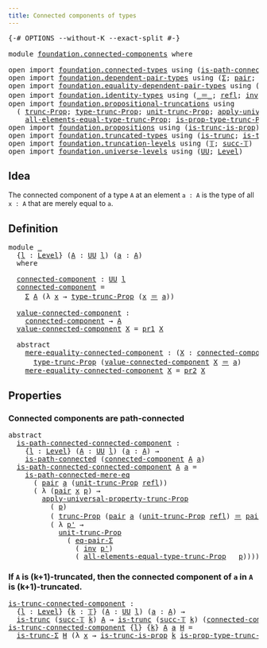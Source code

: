 ```yaml
---
title: Connected components of types
---
```


<pre class="Agda"><a id="55" class="Symbol">{-#</a> <a id="59" class="Keyword">OPTIONS</a> <a id="67" class="Pragma">--without-K</a> <a id="79" class="Pragma">--exact-split</a> <a id="93" class="Symbol">#-}</a>

<a id="98" class="Keyword">module</a> <a id="105" href="foundation.connected-components.html" class="Module">foundation.connected-components</a> <a id="137" class="Keyword">where</a>

<a id="144" class="Keyword">open</a> <a id="149" class="Keyword">import</a> <a id="156" href="foundation.connected-types.html" class="Module">foundation.connected-types</a> <a id="183" class="Keyword">using</a> <a id="189" class="Symbol">(</a><a id="190" href="foundation.connected-types.html#1697" class="Function">is-path-connected</a><a id="207" class="Symbol">;</a> <a id="209" href="foundation.connected-types.html#2303" class="Function">is-path-connected-mere-eq</a><a id="234" class="Symbol">)</a>
<a id="236" class="Keyword">open</a> <a id="241" class="Keyword">import</a> <a id="248" href="foundation.dependent-pair-types.html" class="Module">foundation.dependent-pair-types</a> <a id="280" class="Keyword">using</a> <a id="286" class="Symbol">(</a><a id="287" href="foundation-core.dependent-pair-types.html#515" class="Record">Σ</a><a id="288" class="Symbol">;</a> <a id="290" href="foundation-core.dependent-pair-types.html#588" class="InductiveConstructor">pair</a><a id="294" class="Symbol">;</a> <a id="296" href="foundation-core.dependent-pair-types.html#605" class="Field">pr1</a><a id="299" class="Symbol">;</a> <a id="301" href="foundation-core.dependent-pair-types.html#617" class="Field">pr2</a><a id="304" class="Symbol">)</a>
<a id="306" class="Keyword">open</a> <a id="311" class="Keyword">import</a> <a id="318" href="foundation.equality-dependent-pair-types.html" class="Module">foundation.equality-dependent-pair-types</a> <a id="359" class="Keyword">using</a> <a id="365" class="Symbol">(</a><a id="366" href="foundation.equality-dependent-pair-types.html#1481" class="Function">eq-pair-Σ</a><a id="375" class="Symbol">)</a>
<a id="377" class="Keyword">open</a> <a id="382" class="Keyword">import</a> <a id="389" href="foundation.identity-types.html" class="Module">foundation.identity-types</a> <a id="415" class="Keyword">using</a> <a id="421" class="Symbol">(</a><a id="422" href="foundation-core.identity-types.html#1865" class="Function Operator">_＝_</a><a id="425" class="Symbol">;</a> <a id="427" href="foundation-core.identity-types.html#1820" class="InductiveConstructor">refl</a><a id="431" class="Symbol">;</a> <a id="433" href="foundation-core.identity-types.html#2729" class="Function">inv</a><a id="436" class="Symbol">)</a>
<a id="438" class="Keyword">open</a> <a id="443" class="Keyword">import</a> <a id="450" href="foundation.propositional-truncations.html" class="Module">foundation.propositional-truncations</a> <a id="487" class="Keyword">using</a>
  <a id="495" class="Symbol">(</a> <a id="497" href="foundation.propositional-truncations.html#2546" class="Function">trunc-Prop</a><a id="507" class="Symbol">;</a> <a id="509" href="foundation.propositional-truncations.html#2048" class="Function">type-trunc-Prop</a><a id="524" class="Symbol">;</a> <a id="526" href="foundation.propositional-truncations.html#2132" class="Function">unit-trunc-Prop</a><a id="541" class="Symbol">;</a> <a id="543" href="foundation.propositional-truncations.html#5611" class="Function">apply-universal-property-trunc-Prop</a><a id="578" class="Symbol">;</a>
    <a id="584" href="foundation.propositional-truncations.html#2353" class="Function">all-elements-equal-type-trunc-Prop</a><a id="618" class="Symbol">;</a> <a id="620" href="foundation.propositional-truncations.html#2227" class="Function">is-prop-type-trunc-Prop</a><a id="643" class="Symbol">)</a>
<a id="645" class="Keyword">open</a> <a id="650" class="Keyword">import</a> <a id="657" href="foundation.propositions.html" class="Module">foundation.propositions</a> <a id="681" class="Keyword">using</a> <a id="687" class="Symbol">(</a><a id="688" href="foundation.propositions.html#979" class="Function">is-trunc-is-prop</a><a id="704" class="Symbol">)</a>
<a id="706" class="Keyword">open</a> <a id="711" class="Keyword">import</a> <a id="718" href="foundation.truncated-types.html" class="Module">foundation.truncated-types</a> <a id="745" class="Keyword">using</a> <a id="751" class="Symbol">(</a><a id="752" href="foundation-core.truncated-types.html#1741" class="Function">is-trunc</a><a id="760" class="Symbol">;</a> <a id="762" href="foundation-core.truncated-types.html#5758" class="Function">is-trunc-Σ</a><a id="772" class="Symbol">)</a>
<a id="774" class="Keyword">open</a> <a id="779" class="Keyword">import</a> <a id="786" href="foundation.truncation-levels.html" class="Module">foundation.truncation-levels</a> <a id="815" class="Keyword">using</a> <a id="821" class="Symbol">(</a><a id="822" href="foundation-core.truncation-levels.html#395" class="Datatype">𝕋</a><a id="823" class="Symbol">;</a> <a id="825" href="foundation-core.truncation-levels.html#432" class="InductiveConstructor">succ-𝕋</a><a id="831" class="Symbol">)</a>
<a id="833" class="Keyword">open</a> <a id="838" class="Keyword">import</a> <a id="845" href="foundation.universe-levels.html" class="Module">foundation.universe-levels</a> <a id="872" class="Keyword">using</a> <a id="878" class="Symbol">(</a><a id="879" href="foundation-core.universe-levels.html#235" class="Primitive">UU</a><a id="881" class="Symbol">;</a> <a id="883" href="Agda.Primitive.html#597" class="Postulate">Level</a><a id="888" class="Symbol">)</a>
</pre>
## Idea

The connected component of a type `A` at an element `a : A` is the type of all `x : A` that are merely equal to `a`.

## Definition

<pre class="Agda"><a id="1045" class="Keyword">module</a> <a id="1052" href="foundation.connected-components.html#1052" class="Module">_</a>
  <a id="1056" class="Symbol">{</a><a id="1057" href="foundation.connected-components.html#1057" class="Bound">l</a> <a id="1059" class="Symbol">:</a> <a id="1061" href="Agda.Primitive.html#597" class="Postulate">Level</a><a id="1066" class="Symbol">}</a> <a id="1068" class="Symbol">(</a><a id="1069" href="foundation.connected-components.html#1069" class="Bound">A</a> <a id="1071" class="Symbol">:</a> <a id="1073" href="foundation-core.universe-levels.html#235" class="Primitive">UU</a> <a id="1076" href="foundation.connected-components.html#1057" class="Bound">l</a><a id="1077" class="Symbol">)</a> <a id="1079" class="Symbol">(</a><a id="1080" href="foundation.connected-components.html#1080" class="Bound">a</a> <a id="1082" class="Symbol">:</a> <a id="1084" href="foundation.connected-components.html#1069" class="Bound">A</a><a id="1085" class="Symbol">)</a>
  <a id="1089" class="Keyword">where</a>

  <a id="1098" href="foundation.connected-components.html#1098" class="Function">connected-component</a> <a id="1118" class="Symbol">:</a> <a id="1120" href="foundation-core.universe-levels.html#235" class="Primitive">UU</a> <a id="1123" href="foundation.connected-components.html#1057" class="Bound">l</a>
  <a id="1127" href="foundation.connected-components.html#1098" class="Function">connected-component</a> <a id="1147" class="Symbol">=</a>
    <a id="1153" href="foundation-core.dependent-pair-types.html#515" class="Record">Σ</a> <a id="1155" href="foundation.connected-components.html#1069" class="Bound">A</a> <a id="1157" class="Symbol">(λ</a> <a id="1160" href="foundation.connected-components.html#1160" class="Bound">x</a> <a id="1162" class="Symbol">→</a> <a id="1164" href="foundation.propositional-truncations.html#2048" class="Function">type-trunc-Prop</a> <a id="1180" class="Symbol">(</a><a id="1181" href="foundation.connected-components.html#1160" class="Bound">x</a> <a id="1183" href="foundation-core.identity-types.html#1865" class="Function Operator">＝</a> <a id="1185" href="foundation.connected-components.html#1080" class="Bound">a</a><a id="1186" class="Symbol">))</a>

  <a id="1192" href="foundation.connected-components.html#1192" class="Function">value-connected-component</a> <a id="1218" class="Symbol">:</a>
    <a id="1224" href="foundation.connected-components.html#1098" class="Function">connected-component</a> <a id="1244" class="Symbol">→</a> <a id="1246" href="foundation.connected-components.html#1069" class="Bound">A</a>
  <a id="1250" href="foundation.connected-components.html#1192" class="Function">value-connected-component</a> <a id="1276" href="foundation.connected-components.html#1276" class="Bound">X</a> <a id="1278" class="Symbol">=</a> <a id="1280" href="foundation-core.dependent-pair-types.html#605" class="Field">pr1</a> <a id="1284" href="foundation.connected-components.html#1276" class="Bound">X</a>

  <a id="1289" class="Keyword">abstract</a>
    <a id="1302" href="foundation.connected-components.html#1302" class="Function">mere-equality-connected-component</a> <a id="1336" class="Symbol">:</a> <a id="1338" class="Symbol">(</a><a id="1339" href="foundation.connected-components.html#1339" class="Bound">X</a> <a id="1341" class="Symbol">:</a> <a id="1343" href="foundation.connected-components.html#1098" class="Function">connected-component</a><a id="1362" class="Symbol">)</a> <a id="1364" class="Symbol">→</a>
      <a id="1372" href="foundation.propositional-truncations.html#2048" class="Function">type-trunc-Prop</a> <a id="1388" class="Symbol">(</a><a id="1389" href="foundation.connected-components.html#1192" class="Function">value-connected-component</a> <a id="1415" href="foundation.connected-components.html#1339" class="Bound">X</a> <a id="1417" href="foundation-core.identity-types.html#1865" class="Function Operator">＝</a> <a id="1419" href="foundation.connected-components.html#1080" class="Bound">a</a><a id="1420" class="Symbol">)</a>
    <a id="1426" href="foundation.connected-components.html#1302" class="Function">mere-equality-connected-component</a> <a id="1460" href="foundation.connected-components.html#1460" class="Bound">X</a> <a id="1462" class="Symbol">=</a> <a id="1464" href="foundation-core.dependent-pair-types.html#617" class="Field">pr2</a> <a id="1468" href="foundation.connected-components.html#1460" class="Bound">X</a>
</pre>
## Properties

### Connected components are path-connected

<pre class="Agda"><a id="1543" class="Keyword">abstract</a>
  <a id="is-path-connected-connected-component"></a><a id="1554" href="foundation.connected-components.html#1554" class="Function">is-path-connected-connected-component</a> <a id="1592" class="Symbol">:</a>
    <a id="1598" class="Symbol">{</a><a id="1599" href="foundation.connected-components.html#1599" class="Bound">l</a> <a id="1601" class="Symbol">:</a> <a id="1603" href="Agda.Primitive.html#597" class="Postulate">Level</a><a id="1608" class="Symbol">}</a> <a id="1610" class="Symbol">(</a><a id="1611" href="foundation.connected-components.html#1611" class="Bound">A</a> <a id="1613" class="Symbol">:</a> <a id="1615" href="foundation-core.universe-levels.html#235" class="Primitive">UU</a> <a id="1618" href="foundation.connected-components.html#1599" class="Bound">l</a><a id="1619" class="Symbol">)</a> <a id="1621" class="Symbol">(</a><a id="1622" href="foundation.connected-components.html#1622" class="Bound">a</a> <a id="1624" class="Symbol">:</a> <a id="1626" href="foundation.connected-components.html#1611" class="Bound">A</a><a id="1627" class="Symbol">)</a> <a id="1629" class="Symbol">→</a>
    <a id="1635" href="foundation.connected-types.html#1697" class="Function">is-path-connected</a> <a id="1653" class="Symbol">(</a><a id="1654" href="foundation.connected-components.html#1098" class="Function">connected-component</a> <a id="1674" href="foundation.connected-components.html#1611" class="Bound">A</a> <a id="1676" href="foundation.connected-components.html#1622" class="Bound">a</a><a id="1677" class="Symbol">)</a>
  <a id="1681" href="foundation.connected-components.html#1554" class="Function">is-path-connected-connected-component</a> <a id="1719" href="foundation.connected-components.html#1719" class="Bound">A</a> <a id="1721" href="foundation.connected-components.html#1721" class="Bound">a</a> <a id="1723" class="Symbol">=</a>
    <a id="1729" href="foundation.connected-types.html#2303" class="Function">is-path-connected-mere-eq</a>
      <a id="1761" class="Symbol">(</a> <a id="1763" href="foundation-core.dependent-pair-types.html#588" class="InductiveConstructor">pair</a> <a id="1768" href="foundation.connected-components.html#1721" class="Bound">a</a> <a id="1770" class="Symbol">(</a><a id="1771" href="foundation.propositional-truncations.html#2132" class="Function">unit-trunc-Prop</a> <a id="1787" href="foundation-core.identity-types.html#1820" class="InductiveConstructor">refl</a><a id="1791" class="Symbol">))</a>
      <a id="1800" class="Symbol">(</a> <a id="1802" class="Symbol">λ</a> <a id="1804" class="Symbol">(</a><a id="1805" href="foundation-core.dependent-pair-types.html#588" class="InductiveConstructor">pair</a> <a id="1810" href="foundation.connected-components.html#1810" class="Bound">x</a> <a id="1812" href="foundation.connected-components.html#1812" class="Bound">p</a><a id="1813" class="Symbol">)</a> <a id="1815" class="Symbol">→</a>
        <a id="1825" href="foundation.propositional-truncations.html#5611" class="Function">apply-universal-property-trunc-Prop</a>
          <a id="1871" class="Symbol">(</a> <a id="1873" href="foundation.connected-components.html#1812" class="Bound">p</a><a id="1874" class="Symbol">)</a>
          <a id="1886" class="Symbol">(</a> <a id="1888" href="foundation.propositional-truncations.html#2546" class="Function">trunc-Prop</a> <a id="1899" class="Symbol">(</a><a id="1900" href="foundation-core.dependent-pair-types.html#588" class="InductiveConstructor">pair</a> <a id="1905" href="foundation.connected-components.html#1721" class="Bound">a</a> <a id="1907" class="Symbol">(</a><a id="1908" href="foundation.propositional-truncations.html#2132" class="Function">unit-trunc-Prop</a> <a id="1924" href="foundation-core.identity-types.html#1820" class="InductiveConstructor">refl</a><a id="1928" class="Symbol">)</a> <a id="1930" href="foundation-core.identity-types.html#1865" class="Function Operator">＝</a> <a id="1932" href="foundation-core.dependent-pair-types.html#588" class="InductiveConstructor">pair</a> <a id="1937" href="foundation.connected-components.html#1810" class="Bound">x</a> <a id="1939" href="foundation.connected-components.html#1812" class="Bound">p</a><a id="1940" class="Symbol">))</a>
          <a id="1953" class="Symbol">(</a> <a id="1955" class="Symbol">λ</a> <a id="1957" href="foundation.connected-components.html#1957" class="Bound">p&#39;</a> <a id="1960" class="Symbol">→</a>
            <a id="1974" href="foundation.propositional-truncations.html#2132" class="Function">unit-trunc-Prop</a>
              <a id="2004" class="Symbol">(</a> <a id="2006" href="foundation.equality-dependent-pair-types.html#1481" class="Function">eq-pair-Σ</a>
                <a id="2032" class="Symbol">(</a> <a id="2034" href="foundation-core.identity-types.html#2729" class="Function">inv</a> <a id="2038" href="foundation.connected-components.html#1957" class="Bound">p&#39;</a><a id="2040" class="Symbol">)</a>
                <a id="2058" class="Symbol">(</a> <a id="2060" href="foundation.propositional-truncations.html#2353" class="Function">all-elements-equal-type-trunc-Prop</a> <a id="2095" class="Symbol">_</a> <a id="2097" href="foundation.connected-components.html#1812" class="Bound">p</a><a id="2098" class="Symbol">))))</a>
</pre>
### If `A` is (k+1)-truncated, then the connected component of `a` in `A` is (k+1)-truncated.

<pre class="Agda"><a id="is-trunc-connected-component"></a><a id="2211" href="foundation.connected-components.html#2211" class="Function">is-trunc-connected-component</a> <a id="2240" class="Symbol">:</a>
  <a id="2244" class="Symbol">{</a><a id="2245" href="foundation.connected-components.html#2245" class="Bound">l</a> <a id="2247" class="Symbol">:</a> <a id="2249" href="Agda.Primitive.html#597" class="Postulate">Level</a><a id="2254" class="Symbol">}</a> <a id="2256" class="Symbol">{</a><a id="2257" href="foundation.connected-components.html#2257" class="Bound">k</a> <a id="2259" class="Symbol">:</a> <a id="2261" href="foundation-core.truncation-levels.html#395" class="Datatype">𝕋</a><a id="2262" class="Symbol">}</a> <a id="2264" class="Symbol">(</a><a id="2265" href="foundation.connected-components.html#2265" class="Bound">A</a> <a id="2267" class="Symbol">:</a> <a id="2269" href="foundation-core.universe-levels.html#235" class="Primitive">UU</a> <a id="2272" href="foundation.connected-components.html#2245" class="Bound">l</a><a id="2273" class="Symbol">)</a> <a id="2275" class="Symbol">(</a><a id="2276" href="foundation.connected-components.html#2276" class="Bound">a</a> <a id="2278" class="Symbol">:</a> <a id="2280" href="foundation.connected-components.html#2265" class="Bound">A</a><a id="2281" class="Symbol">)</a> <a id="2283" class="Symbol">→</a>
  <a id="2287" href="foundation-core.truncated-types.html#1741" class="Function">is-trunc</a> <a id="2296" class="Symbol">(</a><a id="2297" href="foundation-core.truncation-levels.html#432" class="InductiveConstructor">succ-𝕋</a> <a id="2304" href="foundation.connected-components.html#2257" class="Bound">k</a><a id="2305" class="Symbol">)</a> <a id="2307" href="foundation.connected-components.html#2265" class="Bound">A</a> <a id="2309" class="Symbol">→</a> <a id="2311" href="foundation-core.truncated-types.html#1741" class="Function">is-trunc</a> <a id="2320" class="Symbol">(</a><a id="2321" href="foundation-core.truncation-levels.html#432" class="InductiveConstructor">succ-𝕋</a> <a id="2328" href="foundation.connected-components.html#2257" class="Bound">k</a><a id="2329" class="Symbol">)</a> <a id="2331" class="Symbol">(</a><a id="2332" href="foundation.connected-components.html#1098" class="Function">connected-component</a> <a id="2352" href="foundation.connected-components.html#2265" class="Bound">A</a> <a id="2354" href="foundation.connected-components.html#2276" class="Bound">a</a><a id="2355" class="Symbol">)</a>
<a id="2357" href="foundation.connected-components.html#2211" class="Function">is-trunc-connected-component</a> <a id="2386" class="Symbol">{</a><a id="2387" href="foundation.connected-components.html#2387" class="Bound">l</a><a id="2388" class="Symbol">}</a> <a id="2390" class="Symbol">{</a><a id="2391" href="foundation.connected-components.html#2391" class="Bound">k</a><a id="2392" class="Symbol">}</a> <a id="2394" href="foundation.connected-components.html#2394" class="Bound">A</a> <a id="2396" href="foundation.connected-components.html#2396" class="Bound">a</a> <a id="2398" href="foundation.connected-components.html#2398" class="Bound">H</a> <a id="2400" class="Symbol">=</a>
  <a id="2404" href="foundation-core.truncated-types.html#5758" class="Function">is-trunc-Σ</a> <a id="2415" href="foundation.connected-components.html#2398" class="Bound">H</a> <a id="2417" class="Symbol">(λ</a> <a id="2420" href="foundation.connected-components.html#2420" class="Bound">x</a> <a id="2422" class="Symbol">→</a> <a id="2424" href="foundation.propositions.html#979" class="Function">is-trunc-is-prop</a> <a id="2441" href="foundation.connected-components.html#2391" class="Bound">k</a> <a id="2443" href="foundation.propositional-truncations.html#2227" class="Function">is-prop-type-trunc-Prop</a><a id="2466" class="Symbol">)</a>

</pre>
